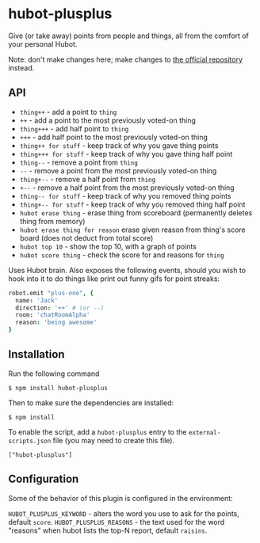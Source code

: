 hubot-plusplus
==============

Give (or take away) points from people and things, all from the comfort of your
personal Hubot.

Note: don't make changes here; make changes to [the official repository](https://github.com/hubot-scripts/hubot-plusplus) instead.

API
---

* `thing++` - add a point to `thing`
* `++` - add a point to the most previously voted-on thing
* `thing+++` - add half point to `thing`
* `+++` - add half point to the most previously voted-on thing
* `thing++ for stuff` - keep track of why you gave thing points
* `thing+++ for stuff` - keep track of why you gave thing half point
* `thing--` - remove a point from `thing`
* `--` - remove a point from the most previously voted-on thing
* `thing+--` - remove a half point from `thing`
* `+--` - remove a half point from the most previously voted-on thing
* `thing-- for stuff` - keep track of why you removed thing points
* `thing+-- for stuff` - keep track of why you removed thing half point
* `hubot erase thing` - erase thing from scoreboard (permanently deletes thing from memory)
* `hubot erase thing for reason` erase given reason from thing's score board (does not deduct from total score)
* `hubot top 10` - show the top 10, with a graph of points
* `hubot score thing` - check the score for and reasons for `thing`

Uses Hubot brain. Also exposes the following events, should you wish to hook
into it to do things like print out funny gifs for point streaks:

```coffeescript
robot.emit "plus-one", {
  name: 'Jack'
  direction: '++' # (or --)
  room: 'chatRoomAlpha'
  reason: 'being awesome'
}
```

## Installation

Run the following command 

    $ npm install hubot-plusplus

Then to make sure the dependencies are installed:

    $ npm install

To enable the script, add a `hubot-plusplus` entry to the `external-scripts.json`
file (you may need to create this file).

    ["hubot-plusplus"]

## Configuration

Some of the behavior of this plugin is configured in the environment:

`HUBOT_PLUSPLUS_KEYWORD` - alters the word you use to ask for the points, default `score`.
`HUBOT_PLUSPLUS_REASONS` - the text used for the word "reasons" when hubot lists the top-N report, default `raisins`.

